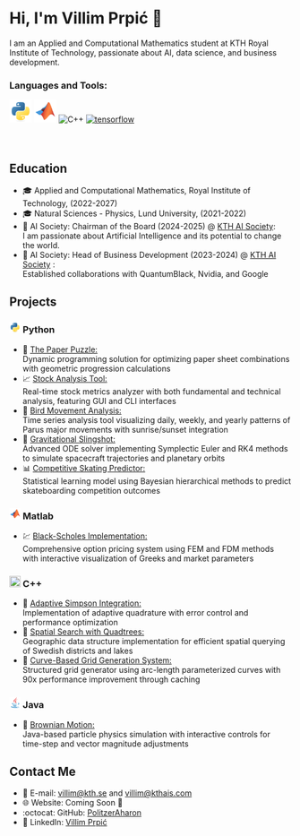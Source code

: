 # Hi, I'm Villim Prpić 👋

I am an Applied and Computational Mathematics student at KTH Royal Institute of Technology, passionate about AI, data science, and business development.
</br>
<h3 align="left">Languages and Tools:</h3>
<div style="margin-bottom: 20px;">
  <img src="https://github.com/devicons/devicon/blob/master/icons/python/python-original.svg" title="Python" alt="Python" width="40" height="40"/>
  <img src="https://github.com/devicons/devicon/blob/master/icons/matlab/matlab-original.svg" title="Matlab" alt="Matlab" width="40" height="40"/>
  <img src="https://github.com/isocpp/logos/blob/master/cpp_logo.svg" title="C++" alt="C++" width="40" height="40"/>
  <a href="https://www.tensorflow.org" target="_blank" rel="noreferrer"> <img src="https://www.vectorlogo.zone/logos/tensorflow/tensorflow-icon.svg" alt="tensorflow" width="40" height="40"/> </a>
</div>
</br>

## Education
- :mortar_board: Applied and Computational Mathematics, Royal Institute of Technology, (2022-2027)
- :mortar_board: Natural Sciences - Physics, Lund University, (2021-2022)
- :robot: AI Society: Chairman of the Board (2024-2025) @ [KTH AI Society](https://kthais.com):<br> 
 I am passionate about Artificial Intelligence and its potential to change the world.
- :rocket: AI Society: Head of Business Development (2023-2024) @ [KTH AI Society](https://kthais.com) : <br> 
Established collaborations with QuantumBlack, Nvidia, and Google

## Projects

### <img src="https://github.com/devicons/devicon/blob/master/icons/python/python-original.svg" width="20" height="20"/> Python
- 📄 [The Paper Puzzle: ](https://github.com/PolitzerAharon/Python/tree/main/The%20Paper%20Puzzle%20-%20A1%20from%20Fragments) <br>  Dynamic programming solution for optimizing paper sheet combinations with geometric progression calculations
- 📈 [Stock Analysis Tool: ](https://github.com/PolitzerAharon/Python/tree/main/Stock%20Analysis%20Tool) <br>  Real-time stock metrics analyzer with both fundamental and technical analysis, featuring GUI and CLI interfaces
- 🦅 [Bird Movement Analysis: ](https://github.com/PolitzerAharon/Python/tree/main/Movement%20Analysis%20-%20Parus%20major) <br>  Time series analysis tool visualizing daily, weekly, and yearly patterns of Parus major movements with sunrise/sunset integration
- 🚀 [Gravitational Slingshot: ](https://github.com/PolitzerAharon/Python/blob/main/Gravitational%20Slingshot%20with%20ODEs/README.md) <br>  Advanced ODE solver implementing Symplectic Euler and RK4 methods to simulate spacecraft trajectories and planetary orbits
- 📊 [Competitive Skating Predictor: ](https://github.com/PolitzerAharon/Python/tree/main/Predictive%20Modeling%20for%20Skateboarding%20LCQ%20Outcomes) <br>  Statistical learning model using Bayesian hierarchical methods to predict skateboarding competition outcomes

### <img src="https://github.com/devicons/devicon/blob/master/icons/matlab/matlab-original.svg" width="20" height="20"/>  Matlab
- 💹 [Black-Scholes Implementation: ](https://github.com/PolitzerAharon/Matlab/tree/main/Black_Scholes%20_FDM_and_FEM) <br>   Comprehensive option pricing system using FEM and FDM methods with interactive visualization of Greeks and market parameters

### <img src="https://github.com/isocpp/logos/blob/master/cpp_logo.svg" width="20" height="20"/>   C++
- 🔢 [Adaptive Simpson Integration: ](https://github.com/PolitzerAharon/Cpp/tree/main/Adaptive%20Simpson%20Integration)<br> Implementation of adaptive quadrature with error control and performance optimization
- 🌳 [Spatial Search with Quadtrees: ](https://github.com/PolitzerAharon/Cpp/tree/main/Spatial%20Search%20with%20Quadtrees) <br> Geographic data structure implementation for efficient spatial querying of Swedish districts and lakes
- 📐 [Curve-Based Grid Generation System: ](https://github.com/PolitzerAharon/Cpp/tree/main/Curve-Based%20Grid%20Generation%20System) <br> Structured grid generator using arc-length parameterized curves with 90x performance improvement through caching

### <img src="https://github.com/devicons/devicon/blob/master/icons/java/java-original.svg" width="20" height="20"/>   Java
- 🔄 [Brownian Motion: ](https://github.com/PolitzerAharon/Java/tree/main/Brownian%20motion) <br> Java-based particle physics simulation with interactive controls for time-step and vector magnitude adjustments

## Contact Me
- :email: E-mail: villim@kth.se and villim@kthais.com
- :globe_with_meridians: Website: Coming Soon :construction:
- :octocat: GitHub: [PolitzerAharon](https://github.com/PolitzerAharon)
- :construction_worker: LinkedIn: [Villim Prpić](https://www.linkedin.com/in/villim/)